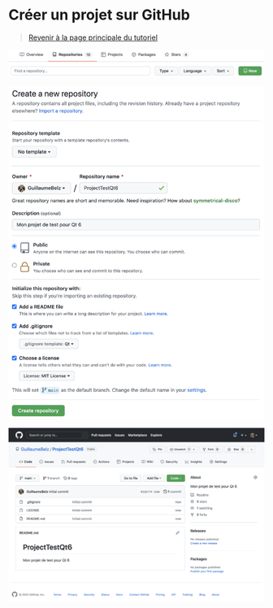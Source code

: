 
# Créer un projet sur GitHub

> [Revenir à la page principale du tutoriel](README.md)

![Page d'acceuil](images/qtc_16.png)

![Page d'acceuil](images/qtc_17.png)

![Page d'acceuil](images/qtc_18.png)
